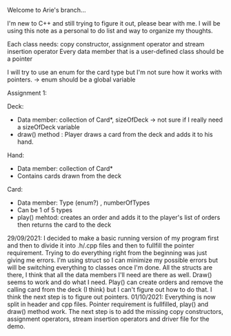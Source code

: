 Welcome to Arie's branch... 

I'm new to C++ and still trying to figure it out, please bear with me.
I will be using this note as a personal to do list and way to organize my thoughts.


Each class needs: copy constructor, assignment operator and stream insertion operator
Every data member that is a user-defined class should be a pointer

I will try to use an enum for the card type but I'm not sure how it works with pointers. -> enum should be a global variable

Assignment 1: 

Deck: 
- Data member: collection of Card*, sizeOfDeck -> not sure if I really need a sizeOfDeck variable
- draw() method : 
Player draws a card from the deck and adds it to his hand.

Hand:
- Data member: collection of Card*
- Contains cards drawn from the deck

Card: 
- Data member: Type (enum?) , numberOfTypes 
- Can be 1 of 5 types
- play() mehtod: 
creates an order and adds it to the player's list of orders 
then returns the card to the deck

29/09/2021: I decided to make a basic running version of my program first and then to divide it into .h/.cpp files and then to fullfill the pointer requirement. Trying to do everything right from the beginning was just giving me errors. I'm using struct so I can minimize my possible errors but will be switching everything to classes once I'm done. All the structs are there, I think that all the data members I'll need are there as well. Draw() seems to work and do what I need. Play() can create orders and remove the calling card from the deck (I think) but I can't figure out how to do that. I think the next step is to figure out pointers.
01/10/2021: Everything is now split in header and cpp files. Pointer requirement is fullfilled, play() and draw() method work. The next step is to add the missing copy constructors, assignment operators, stream insertion operators and driver file for the demo. 
